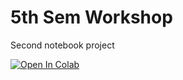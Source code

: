 # 5th Sem Workshop
Second notebook project

[![Open In Colab](https://colab.research.google.com/assets/colab-badge.svg)](https://colab.research.google.com/github/pranathii-31/5th-sem-workshop/blob/main/FileQA_opensourcemodel_langchain_day_2_(1).ipynb)

